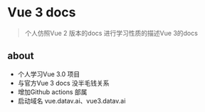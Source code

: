 # Vue 3 docs

> 个人仿照Vue 2 版本的docs 进行学习性质的描述Vue 3的docs



## about 
- 个人学习Vue 3.0 项目
- 与官方Vue 3 docs 没半毛钱关系
- 增加Github actions 部属
- 启动域名 vue.datav.ai、vue3.datav.ai